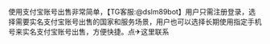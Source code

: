 使用支付宝账号出售非常简单，【TG客服:@dslm89bot】用户只需注册登录，选择需要实名支付宝账号出售的国家和服务场景，用户也可以选择长期使用指定手机号来实名支付宝账号出售，方便快捷。点✈这里联系

